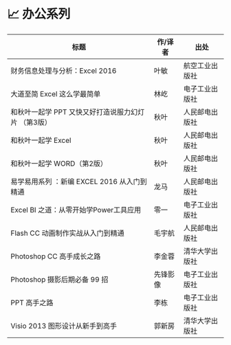 # 📈 办公系列

| 标题                                                | 作/译者  | 出处           |
| --------------------------------------------------- | -------- | -------------- |
| 财务信息处理与分析：Excel 2016                      | 叶敏     | 航空工业出版社 |
| 大道至简 Excel 这么学最简单                         | 林屹     | 电子工业出版社 |
| 和秋叶一起学 PPT 又快又好打造说服力幻灯片 （第3版） | 秋叶     | 人民邮电出版社 |
| 和秋叶一起学 Excel                                  | 秋叶     | 人民邮电出版社 |
| 和秋叶一起学 WORD（第2版）                          | 秋叶     | 人民邮电出版社 |
| 易学易用系列 ：新编 EXCEL 2016 从入门到精通         | 龙马     | 人民邮电出版社 |
| Excel BI 之道：从零开始学Power工具应用              | 零一     | 电子工业出版社 |
| Flash CC 动画制作实战从入门到精通                   | 毛宇航   | 人民邮电出版社 |
| Photoshop CC 高手成长之路                           | 李金蓉   | 清华大学出版社 |
| Photoshop 摄影后期必备 99 招                        | 先锋影像 | 电子工业出版社 |
| PPT 高手之路                                        | 李栋     | 电子工业出版社 |
| Visio 2013 图形设计从新手到高手                     | 郭新房   | 清华大学出版社 |